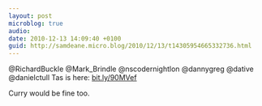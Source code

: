 ```yaml
---
layout: post
microblog: true
audio: 
date: 2010-12-13 14:09:40 +0100
guid: http://samdeane.micro.blog/2010/12/13/t14305954665332736.html
---
```

@RichardBuckle @Mark_Brindle @nscodernightlon @dannygreg @dative @danielctull  Tas is here: [bit.ly/90MVef](http://bit.ly/90MVef)

Curry would be fine too.
